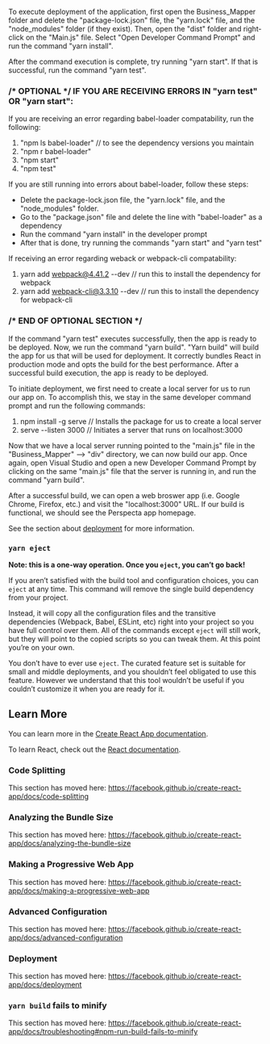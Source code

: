 To execute deployment of the application, first open the Business_Mapper folder and delete the "package-lock.json" file, the "yarn.lock" file, and the "node_modules" folder (if they exist). Then, open the "dist" folder and right-click on the "Main.js" file. Select "Open Developer Command Prompt" and run the command "yarn install". 

After the command execution is complete, try running "yarn start". If that is successful, run the command "yarn test".


### /* OPTIONAL */     IF YOU ARE RECEIVING ERRORS IN "yarn test" OR "yarn start":

If you are receiving an error regarding babel-loader compatability, run the following:

  1. "npm ls babel-loader"   // to see the dependency versions you maintain
  2. "npm r babel-loader"    
  3. "npm start"
  4. "npm test"
  
  If you are still running into errors about babel-loader, follow these steps: 
  - Delete the package-lock.json file, the "yarn.lock" file, and the "node_modules" folder. 
  - Go to the "package.json" file and delete the line with "babel-loader" as a dependency
  - Run the command "yarn install" in the developer prompt
  - After that is done, try running the commands "yarn start" and "yarn test"
  
  
  If receiving an error regarding weback or webpack-cli compatability:
  1. yarn add webpack@4.41.2 --dev         // run this to install the dependency for webpack
  2. yarn add webpack-cli@3.3.10 --dev     // run this to install the dependency for webpack-cli
  
  ### /* END OF OPTIONAL SECTION */
  
  
  If the command "yarn test" executes successfully, then the app is ready to be deployed. Now, we run the command "yarn build".
  "Yarn build" will build the app for us that will be used for deployment. It correctly bundles React in production mode and opts 
  the build for the best performance. After a successful build execution, the app is ready to be deployed.
  
  
  To initiate deployment, we first need to create a local server for us to run our app on. To accomplish this, we stay in the 
  same developer command prompt and run the following commands:
  
  1. npm install -g serve     // Installs the package for us to create a local server
  2. serve --listen 3000      // Initiates a server that runs on localhost:3000
    
  
  Now that we have a local server running pointed to the "main.js" file in the "Business_Mapper" --> "div" directory, we can now build 
  our app. Once again, open Visual Studio and open a new Developer Command Prompt by clicking on the same "main.js" file that the server 
  is running in, and run the command "yarn build".
  
  After a successful build, we can open a web broswer app (i.e. Google Chrome, Firefox, etc.) and visit the "localhost:3000" URL.
  If our build is functional, we should see the Perspecta app homepage. 

See the section about [deployment](https://facebook.github.io/create-react-app/docs/deployment) for more information.


### `yarn eject`

**Note: this is a one-way operation. Once you `eject`, you can’t go back!**

If you aren’t satisfied with the build tool and configuration choices, you can `eject` at any time. This command will remove the single build dependency from your project.

Instead, it will copy all the configuration files and the transitive dependencies (Webpack, Babel, ESLint, etc) right into your project so you have full control over them. All of the commands except `eject` will still work, but they will point to the copied scripts so you can tweak them. At this point you’re on your own.

You don’t have to ever use `eject`. The curated feature set is suitable for small and middle deployments, and you shouldn’t feel obligated to use this feature. However we understand that this tool wouldn’t be useful if you couldn’t customize it when you are ready for it.

## Learn More

You can learn more in the [Create React App documentation](https://facebook.github.io/create-react-app/docs/getting-started).

To learn React, check out the [React documentation](https://reactjs.org/).

### Code Splitting

This section has moved here: https://facebook.github.io/create-react-app/docs/code-splitting

### Analyzing the Bundle Size

This section has moved here: https://facebook.github.io/create-react-app/docs/analyzing-the-bundle-size

### Making a Progressive Web App

This section has moved here: https://facebook.github.io/create-react-app/docs/making-a-progressive-web-app

### Advanced Configuration

This section has moved here: https://facebook.github.io/create-react-app/docs/advanced-configuration

### Deployment

This section has moved here: https://facebook.github.io/create-react-app/docs/deployment

### `yarn build` fails to minify

This section has moved here: https://facebook.github.io/create-react-app/docs/troubleshooting#npm-run-build-fails-to-minify
